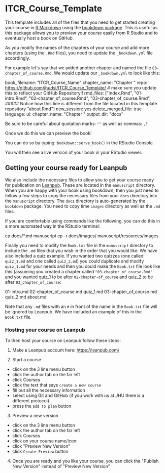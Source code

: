 # ITCR_Course_Template

This template includes all of the files that you need to get started creating your course in [R Markdown](https://rmarkdown.rstudio.com/) using the [bookdown package](https://bookdown.org/). This is useful as this package allows you to preview your course easily from R Studio and to eventually host a book on GitHub.

As you modify the names of the chapters of your course and add more chapters (using the `.Rmd` files), you need to update the `_bookdown.yml` file accordingly.

For example let's say that we added another chapter and named the file `03-chapter_of_course.Rmd`. We would update our `_bookdown.yml` to look like this:

book_filename: "ITCR_Course_Name"
chapter_name: "Chapter "
repo: https://github.com/jhudsl/ITCR_Course_Template/ # make sure you update this to reflect your GitHub Repository!!
rmd_files: ["index.Rmd", 
            "01-intro.Rmd", 
            "02-chapter_of_course.Rmd", 
            "03-chapter_of_course.Rmd", ##### Notice how this line is different from the file located in this template repository
            "about.Rmd"]
new_session: yes
delete_merged_file: true
language:
  ui:
    chapter_name: "Chapter "
output_dir: "docs"

Be sure to be careful about quotation marks: `""` as well as commas: `,`!

Once we do this we can preview the book!

You can do so by typing: 
`bookdown::serve_book()` in the RStudio Console. 

You will then see a live version of your book in your RStudio viewer. 

## Getting your course ready for Leanpub 

We also include the necessary files to allow you to get your course ready for publication on [Leanpub](https://leanpub.com/). These are located in the `manuscript` directory. When you are happy with your book using bookdown, then you just need to follow a few steps to copy the necessary files from your `docs` directory into the `manuscript` directory. The `docs` directory is auto-generated by the `bookdown` package.  You need to copy time `images` directory as well as the `.md` files. 

If you are comfortable using commands like the following, you can do this in a more automated way in the RStudio terminal:

cp docs/*.md manuscript
cp -r docs/images/ manuscript/resources/images



Finally you need to modify the `Book.txt` file in the `manuscript` directory to include the `.md` files that you wish in the order that you would like. We have also included a quiz example. If you wanted two quizzes (one called `quiz_1.md` and one called `quiz_2.md`) you could duplicate and modify `quiz_1.md` for your needs and then you could make the `Book.txt` file look like this (assuming you created a chapter called `"03-chapter_of_course.Rmd"` and you wanted quiz_1 to be after `02-chapter-of_course` and quiz_2 to be after `03_chapter_of_course`:

01-intro.md
02-chapter_of_course.md
quiz_1.md
03-chapter_of_course.md
quiz_2.md
about.md


Note that any `.md` files with an `#` in front of the name in the `Book.txt` file will be ignored by Leanpub. We have included an example of this in the `Book.txt` file.

### Hosting your course on Leanpub

To then host your course on Leanpub follow these steps:

1) Make a Leanpub account here: https://leanpub.com/  


2) Start a course
 - click on the 3 line menu button
 - click the author tab on the far left
 - click Courses
 - click the text that says `create a new course`
 - fill out all the necessary information
 - select using Git and GitHub (if you work with us at JHU there is a different protocol)
 - press the `add to plan` button
 
 3) Preview a new version
 - click on the 3 line menu button
 - click the author tab on the far left
 - click Courses
 - click on your course name/icon
 - click "Preview New Version"
 - click `Create Preview` button
 
 4) Once you are ready and you like your course, you can click the "Publish New Version" instead of "Preview New Version"
 




